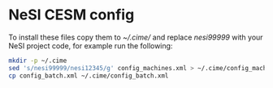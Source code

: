 # NeSI CESM config

To install these files copy them to *~/.cime/* and replace *nesi99999* with
your NeSI project code, for example run the following:

```sh
mkdir -p ~/.cime
sed 's/nesi99999/nesi12345/g' config_machines.xml > ~/.cime/config_machines.xml
cp config_batch.xml ~/.cime/config_batch.xml
```
